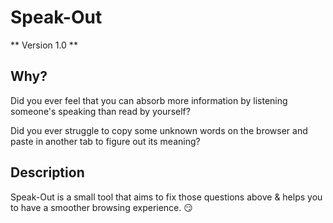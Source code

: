 # Speak-Out

** Version 1.0 **

## Why?

Did you ever feel that you can absorb more information by listening someone's speaking than read by yourself?

Did you ever struggle to copy some unknown words on the browser and paste in another tab to figure out its meaning?

## Description

Speak-Out is a small tool that aims to fix those questions above & helps you to have a smoother browsing experience. 😏

